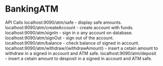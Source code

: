 # BankingATM

API Calls 
localhost:9090/atm/safe - display safe amounts.
localhost:9090/atm/createAccount - create account with funds.
localhost:9090/atm/signIn - sign in o any account on database.
localhost:9090/atm/signOut - sign out of the account.
localhost:9090/atm/balance - check balance of signed in account.
localhost:9090/atm/withdraw/{withdrawAmount} - insert a cetain amount to withdraw in a signed in account and ATM safe.
localhost:9090/atm/deposit - insert a cetain amount to desposit in a signed in account and ATM safe.